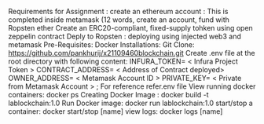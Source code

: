 Requirements for Assignment : 
create an ethereum account :  This is completed inside metamask (12 words, create an account, fund with Ropsten ether
Create an ERC20-compliant, fixed-supply tohken using open zeppelin contract
Deply to Ropsten : deploying using injected web3 and metamask
Pre-Requisites: Docker
Installations: Git Clone: https://github.com/pankhurij/x21109460blockchain.git
Create .env file at the root directory with following content:                                                                                                 INFURA_TOKEN= < Infura Project Token >                                                                                                                       CONTRACT_ADDRESS= < Address of Contract deployed>                                                                                                                OWNER_ADDRESS= < Metamask Account ID >                                                                                                                          PRIVATE_KEY= < Private from Metamask Account >  ; For reference refer.env file
View running docker containers: docker ps
Creating Docker Image : docker build -t lablockchain:1.0 
Run Docker image: docker run lablockchain:1.0
start/stop a container: docker start/stop [name]
view logs: docker logs [name]
